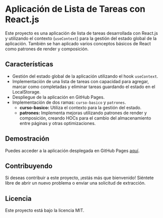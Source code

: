 # Aplicación de Lista de Tareas con React.js

Este proyecto es una aplicación de lista de tareas desarrollada con React.js y utilizando el contexto (`useContext`) para la gestión del estado global de la aplicación. También se han aplicado varios conceptos básicos de React como patrones de render y composición.

## Características

- Gestión del estado global de la aplicación utilizando el hook `useContext`.
- Implementación de una lista de tareas con capacidad para agregar, marcar como completadas y eliminar tareas guardando el estado en el LocalStorage.
- Despliegue de la aplicación en GitHub Pages.
- Implementación de dos ramas: `curso-basico` y `patrones`.
  - **curso-basico:** Utiliza el contexto para la gestión del estado.
  - **patrones:** Implementa mejoras utilizando patrones de render y composición, creando HOCs para el cambio del almacenamiento entre páginas y otras optimizaciones.

## Demostración

Puedes acceder a la aplicación desplegada en GitHub Pages [aquí](https://miltondw.github.io/react-todo-practic-platzi/).

## Contribuyendo

Si deseas contribuir a este proyecto, ¡estás más que bienvenido! Siéntete libre de abrir un nuevo problema o enviar una solicitud de extracción.

## Licencia

Este proyecto está bajo la licencia MIT.